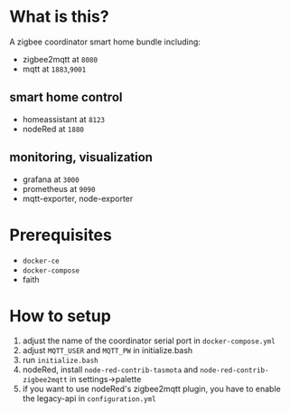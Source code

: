 # What is this?
A zigbee coordinator smart home bundle including:
* zigbee2mqtt at `8080`
* mqtt at `1883`,`9001`
## smart home control
* homeassistant at `8123`
* nodeRed at `1880`
## monitoring, visualization
* grafana at `3000`
* prometheus at `9090`
* mqtt-exporter, node-exporter

# Prerequisites
* `docker-ce`
* `docker-compose`
* faith

# How to setup
1. adjust the name of the coordinator serial port in `docker-compose.yml`
2. adjust `MQTT_USER` and `MQTT_PW` in initialize.bash
3. run `initialize.bash`
4. nodeRed, install `node-red-contrib-tasmota` and `node-red-contrib-zigbee2mqtt` in settings->palette
5. if you want to use nodeRed's zigbee2mqtt plugin, you have to enable the legacy-api in `configuration.yml`
